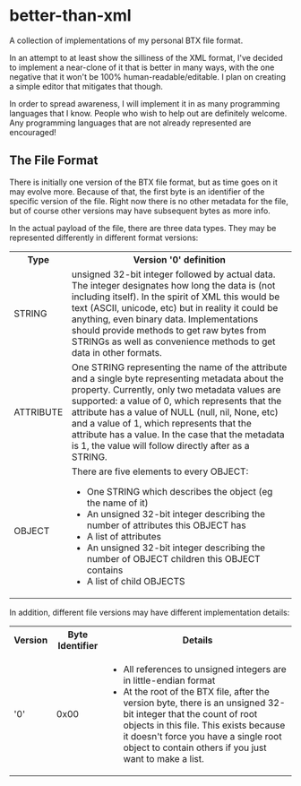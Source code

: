better-than-xml
===============

A collection of implementations of my personal BTX file format.

In an attempt to at least show the silliness of the XML format, I've decided to implement a near-clone of it that is better in many ways, with the one negative that it won't be 100% human-readable/editable. I plan on creating a simple editor that mitigates that though.

In order to spread awareness, I will implement it in as many programming languages that I know. People who wish to help out are definitely welcome. Any programming languages that are not already represented are encouraged!

The File Format
---------------

There is initially one version of the BTX file format, but as time goes on it may evolve more. Because of that, the first byte is an identifier of the specific version of the file. Right now there is no other metadata for the file, but of course other versions may have subsequent bytes as more info.

In the actual payload of the file, there are three data types. They may be represented differently in different format versions:

<table>
<tr>
<th>Type</th><th>Version '0' definition</th>
</tr>
<tr>
<td>STRING</td>
<td>unsigned 32-bit integer followed by actual data. The integer designates how long the data is (not including itself). In the spirit of XML this would be text (ASCII, unicode, etc) but in reality it could be anything, even binary data. Implementations should provide methods to get raw bytes from STRINGs as well as convenience methods to get data in other formats.</td>
</tr><tr>
<td>ATTRIBUTE</td>
<td>One STRING representing the name of the attribute and a single byte representing metadata about the property. Currently, only two metadata values are supported: a value of 0, which represents that the attribute has a value of NULL (null, nil, None, etc) and a value of 1, which represents that the attribute has a value. In the case that the metadata is 1, the value will follow directly after as a STRING.</td>
</tr><tr>
<td>OBJECT</td>
<td>There are five elements to every OBJECT:
<ul>
<li>One STRING which describes the object (eg the name of it)</li>
<li>An unsigned 32-bit integer describing the number of attributes this OBJECT has</li>
<li>A list of attributes</li>
<li>An unsigned 32-bit integer describing the number of OBJECT children this OBJECT contains</li>
<li>A list of child OBJECTS
</ul>
</td>
</tr>
</table>

In addition, different file versions may have different implementation details:
<table>
<tr><th>Version</th><th>Byte Identifier</th><th>Details</th></tr>
<tr><td>'0'</td><td>0x00</td>
<td><ul>
<li>All references to unsigned integers are in little-endian format</li>
<li>At the root of the BTX file, after the version byte, there is an unsigned 32-bit integer that the count of root objects in this file. This exists because it doesn't force you have a single root object to contain others if you just want to make a list.</li>
</ul></td></tr>
</table>
